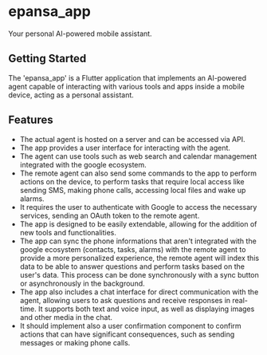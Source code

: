 # epansa_app

Your personal AI-powered mobile assistant.

## Getting Started

The 'epansa_app' is a Flutter application that implements an AI-powered agent capable of interacting with various tools and apps inside a mobile device, acting as a personal assistant. 

## Features

- The actual agent is hosted on a server and can be accessed via API.
- The app provides a user interface for interacting with the agent.
- The agent can use tools such as web search and calendar management integrated with the google ecosystem.
- The remote agent can also send some commands to the app to perform actions on the device, to perform tasks that require local access like sending SMS, making phone calls, accessing local files and wake up alarms.
- It requires the user to authenticate with Google to access the necessary services, sending an OAuth token to the remote agent.
- The app is designed to be easily extendable, allowing for the addition of new tools and functionalities.
- The app can sync the phone informations that aren't integrated with the google ecosystem (contacts, tasks, alarms) with the remote agent to provide a more personalized experience, the remote agent will index this data to be able to answer questions and perform tasks based on the user's data. This process can be done synchronously with a sync button or asynchronously in the background.
- The app also includes a chat interface for direct communication with the agent, allowing users to ask questions and receive responses in real-time. It supports both text and voice input, as well as displaying images and other media in the chat.
- It should implement also a user confirmation component to confirm actions that can have significant consequences, such as sending messages or making phone calls.